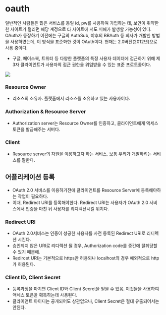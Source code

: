 # oauth

일반적인 사람들은 많은 서비스를 동일 id, pw를 사용하여 가입하는 데, 보안이 취약한 한 사이트가 털리면 해당 계정으로 타 사이트에 서도 피해가 발생할 가능성이 있다. <br/>
OAuth가 등장하기 이전에는 구글의 AuthSub, 야후의 BBAuth 등 회사가 개발한 방법을 사용하였는데, 이 방식을 표준화한 것이 OAuth이다. 현재는 2.0버전(2012년)으로 사용 중이다.

- 구글, 페이스북, 트위터 등 다양한 플랫폼의 특정 사용자 데이터에 접근하기 위해 제 3자 클라이언트가 사용자의 접근 권한을 위임받을 수 있는 표준 프로토콜이다.

![](https://velog.velcdn.com/images/pangkyu/post/9558a37f-db3b-42e8-86be-0cb8dbef9951/image.png)

### Resource Owner

- 리소스의 소유자. 플랫폼에서 리소스를 소유하고 있는 사용자이다.

### Authorization & Resource Server

- Authorization server는 Resource Owner를 인증하고, 클라이언트에게 액세스 토큰을 발급해주는 서버다.

### Client

- Resource server의 자원을 이용하고자 하는 서비스. 보통 우리가 개발하려는 서비스를 말한다.

## 어플리케이션 등록

- OAuth 2.0 서비스를 이용하기전에 클라이언트를 Resource Server에 등록해야하는 작업이 필요하다.
- 이때, Redirect URI를 등록해야한다. Redirect URI는 사용자가 OAuth 2.0 서비스에서 인증을 마친 뒤 사용자를 리디렉션시킬 위치다.

### Redirect URI

- OAuth 2.0서비스는 인증이 성공한 사용자를 사전 등록된 Redirect URI로 리디렉션 시킨다.
- 승인되지 않은 URI로 리디렉션 될 경우, Authorization code를 중간에 탈취당할 수 있기 때문에.
- Redircet URI는 기본적으로 https만 허용되나 localhost의 경우 예외적으로 http가 허용된다.

### Client ID, Client Secret

- 등록과정을 마치면 Client ID와 Client Secret을 얻을 수 있음. 이것들을 사용하여 액세스 토큰을 획득하는데 사용된다.
- 클라이언트 아이디는 공개되어도 상관없으나, Client Secret은 절대 유출되어서는 안된다.
